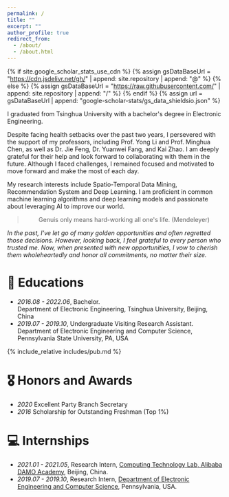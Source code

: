 ```yaml
---
permalink: /
title: ""
excerpt: ""
author_profile: true
redirect_from: 
  - /about/
  - /about.html
---
```


{% if site.google_scholar_stats_use_cdn %}
{% assign gsDataBaseUrl = "https://cdn.jsdelivr.net/gh/" | append: site.repository | append: "@" %}
{% else %}
{% assign gsDataBaseUrl = "https://raw.githubusercontent.com/" | append: site.repository | append: "/" %}
{% endif %}
{% assign url = gsDataBaseUrl | append: "google-scholar-stats/gs_data_shieldsio.json" %}

<span class='anchor' id='about-me'></span>

I graduated from Tsinghua University with a bachelor's degree in Electronic Engineering.

Despite facing health setbacks over the past two years, I persevered with the support of my professors, including Prof. Yong Li and Prof. Minghua Chen, as well as Dr. Jie Feng, Dr. Yuanwei Fang, and Kai Zhao. I am deeply grateful for their help and look forward to collaborating with them in the future. Although I faced challenges, I remained focused and motivated to move forward and make the most of each day.

My research interests include Spatio-Temporal Data Mining, Recommendation System and Deep Learning. I am proficient in common machine learning algorithms and deep learning models and passionate about leveraging AI to improve our world.

<blockquote class="blockquote-center"><center>Genuis only means hard-working all one's life. (Mendeleyer)</center></blockquote>

_In the past, I've let go of many golden opportunities and often regretted those decisions. However, looking back, I feel grateful to every person who trusted me. Now, when presented with new opportunities, I vow to cherish them wholeheartedly and honor all commitments, no matter their size._

# 📖 Educations

- *2016.08 - 2022.06*, Bachelor.<br>
   Department of Electronic Engineering, Tsinghua University, Beijing, China
- *2019.07 - 2019.10*, Undergraduate Visiting Research Assistant.<br>
   Department of Electronic Engineering and Computer Science, Pennsylvania State University, PA, USA

{% include_relative includes/pub.md %}

# 🎖 Honors and Awards

- *2020* Excellent Party Branch Secretary
- *2016* Scholarship for Outstanding Freshman (Top 1%)

# 💻 Internships

- *2021.01 - 2021.05*, Research Intern, [Computing Technology Lab, Alibaba DAMO Academy][I1], Beijing, China.
- *2019.07 - 2019.10*, Research Intern, [Department of Electronic Engineering and Computer Science][I2], Pennsylvania, USA.
  
[I1]: https://damo.alibaba.com/labs/computing-technology
[I2]: https://www.eecs.psu.edu/
